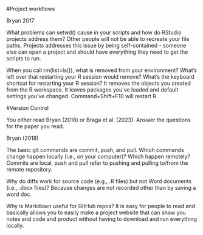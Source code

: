 #Project workflows

Bryan 2017

What problems can setwd() cause in your scripts and how do RStudio projects address them?
  Other people will not be able to recreate your file paths. Projects addresses this issue by being self-contained - someone else can open a project and should have everything they need to get the scripts to run.

When you call rm(list=ls()), what is removed from your environment? What’s left over that restarting your R session would remove? What’s the keyboard shortcut for restarting your R session?
  It removes the objects you created from the R workspace. It leaves packages you've loaded and default settings you've changed. Command+Shift+F10 will restart R.

#Version Control

You either read Bryan (2018) or Braga et al. (2023). Answer the questions for the paper you read.

Bryan (2018)

The basic git commands are commit, push, and pull. Which commands change happen locally (i.e., on your computer)? Which happen remotely?
  Commits are local, push and pull refer to pushing and pulling to/from the remote repository. 

Why do diffs work for source code (e.g., .R files) but not Word documents (i.e., .docx files)?
  Because changes are not recorded other than by saving a word doc.

Why is Markdown useful for GitHub repos? 
  It is easy for people to read and basically allows you to easily make a project website that can show you notes and code and product without having to download and run everything locally. 